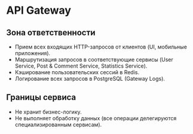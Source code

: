 # API Gateway

## Зона ответственности
- Прием всех входящих HTTP-запросов от клиентов (UI, мобильные приложения).
- Маршрутизация запросов в соответствующие сервисы (User Service, Post & Comment Service, Statistics Service).
- Кэширование пользовательских сессий в Redis.
- Логирование всех запросов в PostgreSQL (Gateway Logs).

## Границы сервиса
- Не хранит бизнес-логику.
- Не выполняет обработку данных (все операции делегируются специализированным сервисам).
